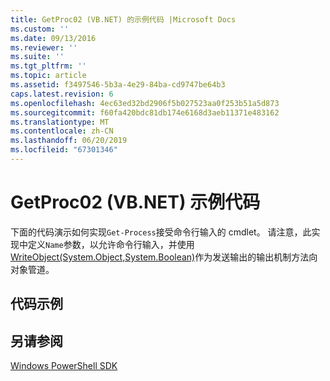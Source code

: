 ```yaml
---
title: GetProc02 (VB.NET) 的示例代码 |Microsoft Docs
ms.custom: ''
ms.date: 09/13/2016
ms.reviewer: ''
ms.suite: ''
ms.tgt_pltfrm: ''
ms.topic: article
ms.assetid: f3497546-5b3a-4e29-84ba-cd9747be64b3
caps.latest.revision: 6
ms.openlocfilehash: 4ec63ed32bd2906f5b027523aa0f253b51a5d873
ms.sourcegitcommit: f60fa420bdc81db174e6168d3aeb11371e483162
ms.translationtype: MT
ms.contentlocale: zh-CN
ms.lasthandoff: 06/20/2019
ms.locfileid: "67301346"
---
```

# <a name="getproc02-vbnet-sample-code"></a>GetProc02 (VB.NET) 示例代码

下面的代码演示如何实现`Get-Process`接受命令行输入的 cmdlet。 请注意，此实现中定义`Name`参数，以允许命令行输入，并使用[WriteObject(System.Object,System.Boolean)](/dotnet/api/system.management.automation.cmdlet.writeobject?view=pscore-6.2.0#System_Management_Automation_Cmdlet_WriteObject_System_Object_System_Boolean_)作为发送输出的输出机制方法向对象管道。

## <a name="code-sample"></a>代码示例

<!-- TODO!!!: review snippet reference  [!CODE [Msh_samplesgetproc02#getproc02vball](Msh_samplesgetproc02#getproc02vball)]  -->

## <a name="see-also"></a>另请参阅

[Windows PowerShell SDK](../windows-powershell-reference.md)
